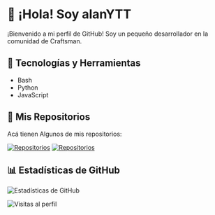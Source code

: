 # 👋 ¡Hola! Soy alanYTT

¡Bienvenido a mi perfil de GitHub! Soy un pequeño desarrollador en la comunidad de Craftsman.

## 🔧 Tecnologías y Herramientas

- Bash
- Python
- JavaScript

## 🌟 Mis Repositorios

Acá tienen Algunos de mis repositorios:

[![Repositorios](https://github-readme-stats.vercel.app/api/pin/?username=alanYTT&repo=NombreDelRepo1)](https://github.com/alanYTT/StatusServer)
[![Repositorios](https://github-readme-stats.vercel.app/api/pin/?username=alanYTT&repo=NombreDelRepo2)](https://github.com/alanYTT/PluginChecker)

<!-- Puedes añadir más repositorios de la misma forma -->

## 📊 Estadísticas de GitHub

![Estadísticas de GitHub](https://github-readme-stats.vercel.app/api?username=alanYTT&show_icons=true&theme=radical)

<!-- Añadir un contador de visitas -->
![Visitas al perfil](https://visitor-badge.glitch.me/badge?page_id=alanYTT)
